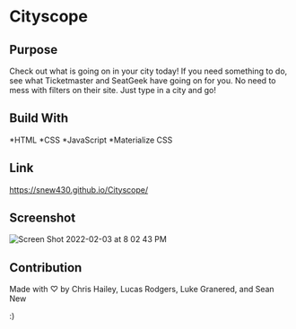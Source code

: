 # Cityscope
## Purpose

Check out what is going on in your city today!  If you need something to do, see what Ticketmaster and SeatGeek have going on for you.  No need to mess with filters on their site. Just type in a city and go!

## Build With

*HTML
*CSS
*JavaScript
*Materialize CSS

## Link

https://snew430.github.io/Cityscope/

## Screenshot

![Screen Shot 2022-02-03 at 8 02 43 PM](https://user-images.githubusercontent.com/93355113/152455118-94986549-ea31-47fc-a5bf-c8b6230bdc9e.png)

## Contribution

Made with ♡ by Chris Hailey, Lucas Rodgers, Luke Granered, and Sean New


:)


